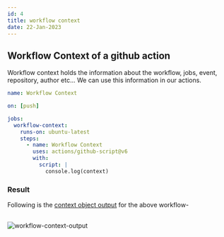 ```yaml
---
id: 4
title: workflow context
date: 22-Jan-2023
---
```


## Workflow Context of a github action

Workflow context holds the information about the workflow, jobs, event, repository, author etc... We can use this information in our actions.

```yml
name: Workflow Context

on: [push]

jobs:
  workflow-context:
    runs-on: ubuntu-latest
    steps:
      - name: Workflow Context
        uses: actions/github-script@v6
        with:
          script: |
            console.log(context)
```

### Result

Following is the <a href='https://github.com/akulsr0/github-action-examples/actions/runs/3980546191/jobs/6823699357' target='_blank'>context object output</a> for the above workflow-

<img style='margin: 1rem 0' src='https://user-images.githubusercontent.com/43666833/213929775-bd82a1f4-1b98-4fc2-85c3-2b6a199b27af.gif' alt='workflow-context-output'>
